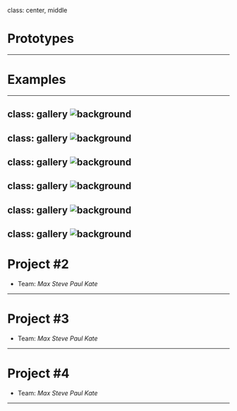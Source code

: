 class: center, middle

# Prototypes

---

# Examples

---
class: gallery
![background](images/method.png)
---
class: gallery
![background](images/method-mobile.png)
---
class: gallery
![background](images/engine-yard.png)
---
class: gallery
![background](images/engine-yard-mobile.png)
---
class: gallery
![background](images/riot-design.png)
---
class: gallery
![background](images/riot-design-mobile.png)
---

# Project #2
* Team: *Max* *Steve* *Paul* *Kate*

---

# Project #3
* Team: *Max* *Steve* *Paul* *Kate*

---

# Project #4
* Team: *Max* *Steve* *Paul* *Kate*

---
